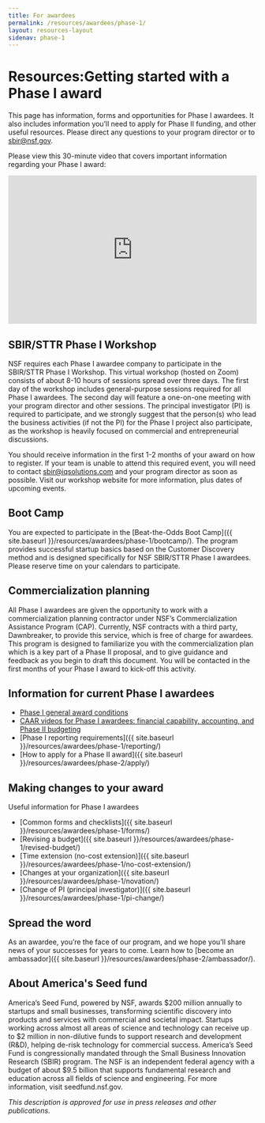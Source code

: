 ```yaml
---
title: For awardees
permalink: /resources/awardees/phase-1/
layout: resources-layout
sidenav: phase-1
---
```

<head>
<script type="text/javascript"> setTimeout(function(){var a=document.createElement("script"); var b=document.getElementsByTagName("script")[0]; a.src=document.location.protocol+"//script.crazyegg.com/pages/scripts/0041/5508.js?"+Math.floor(new Date().getTime()/3600000); a.async=true;a.type="text/javascript";b.parentNode.insertBefore(a,b)}, 1); </script>
</head>
<h1>
  <span>Resources:</span>Getting started with a Phase I award 
</h1>

This page has information, forms and opportunities for Phase I awardees. It also includes information you’ll need to apply for Phase II funding, and other useful resources. Please direct any questions to your program director or to [sbir@nsf.gov](mailto:sbir@nsf.gov).

Please view this 30-minute video that covers important information regarding your Phase I award:
<iframe sandbox="allow-same-origin allow-scripts" title="Phase I award information" width="100%" height="300" src="https://www.youtube.com/embed/JUhBJ1frOO8" frameborder="0" allowfullscreen></iframe>

## SBIR/STTR Phase I Workshop 

NSF requires each Phase I awardee company to participate in the SBIR/STTR Phase I Workshop. This virtual workshop (hosted on Zoom) consists of about 8-10 hours of sessions spread over three days. The first day of the workshop includes general-purpose sessions required for all Phase I awardees. The second day will feature a one-on-one meeting with your program director and other sessions. The principal investigator (PI) is required to participate, and we strongly suggest that the person(s) who lead the business activities (if not the PI) for the Phase I project also participate, as the workshop is heavily focused on commercial and entrepreneurial discussions.  

You should receive information in the first 1-2 months of your award on how to register. If your team is unable to attend this required event, you will need to contact [sbir@iqsolutions.com](mailto:sbir@iqsolutions.com) and your program director as soon as possible. Visit our workshop website for more information, plus dates of upcoming events.

## Boot Camp

You are expected to participate in the [Beat-the-Odds Boot Camp]({{ site.baseurl }}/resources/awardees/phase-1/bootcamp/). The program provides successful startup basics based on the Customer Discovery method and is designed specifically for NSF SBIR/STTR Phase I awardees. Please reserve time on your calendars to participate. 

## Commercialization planning

All Phase I awardees are given the opportunity to work with a commercialization planning contractor under NSF’s Commercialization Assistance Program (CAP). Currently, NSF contracts with a third party, Dawnbreaker, to provide this service, which is free of charge for awardees. This program is designed to familiarize you with the commercialization plan which is a key part of a Phase II proposal, and to give guidance and feedback as you begin to draft this document. You will be contacted in the first months of your Phase I award to kick-off this activity. 

## Information for current Phase I awardees

- [Phase I general award conditions](https://www.nsf.gov/awards/managing/sbirsttr_conditions.jsp)
- [CAAR videos for Phase I awardees: financial capability, accounting, and Phase II budgeting](https://www.youtube.com/playlist?list=PLGhBP1C7iCOmI1p5UtqYCXzmUL9SzSApv)
- [Phase I reporting requirements]({{ site.baseurl }}/resources/awardees/phase-1/reporting/)
- [How to apply for a Phase II award]({{ site.baseurl }}/resources/awardees/phase-2/apply/)

## Making changes to your award

Useful information for Phase I awardees

- [Common forms and checklists]({{ site.baseurl }}/resources/awardees/phase-1/forms/)
- [Revising a budget]({{ site.baseurl }}/resources/awardees/phase-1/revised-budget/)
- [Time extension (no-cost extension)]({{ site.baseurl }}/resources/awardees/phase-1/no-cost-extension/)
- [Changes at your organization]({{ site.baseurl }}/resources/awardees/phase-1/novation/)
- [Change of PI (principal investigator)]({{ site.baseurl }}/resources/awardees/phase-1/pi-change/)

## Spread the word

As an awardee, you’re the face of our program, and we hope you’ll share news of your successes for years to come. Learn how to [become an ambassador]({{ site.baseurl }}/resources/awardees/phase-2/ambassador/).  


## About America's Seed fund

America’s Seed Fund, powered by NSF, awards $200 million annually to startups and small businesses, transforming scientific discovery into products and services with commercial and societal impact. Startups working across almost all areas of science and technology can receive up to $2 million in non-dilutive funds to support research and development (R&D), helping de-risk technology for commercial success. America’s Seed Fund is congressionally mandated through the Small Business Innovation Research (SBIR) program. The NSF is an independent federal agency with a budget of about $9.5 billion that supports fundamental research and education across all fields of science and engineering. For more information, visit seedfund.nsf.gov.

_This description is approved for use in press releases and other publications._
